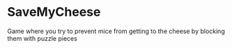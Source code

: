 # SaveMyCheese
Game where you try to prevent mice from getting to the cheese by blocking them with puzzle pieces
